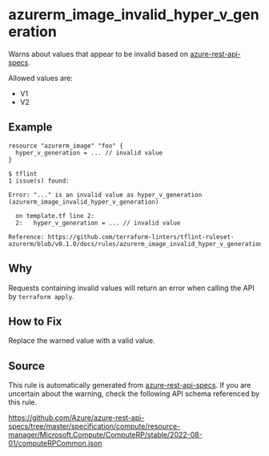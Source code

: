<!--- This file generated by `tools/apispec-rule-gen/main.go`. DO NOT EDIT --->

# azurerm_image_invalid_hyper_v_generation

Warns about values that appear to be invalid based on [azure-rest-api-specs](https://github.com/Azure/azure-rest-api-specs).

Allowed values are:
- V1
- V2

## Example

```hcl
resource "azurerm_image" "foo" {
  hyper_v_generation = ... // invalid value
}
```

```
$ tflint
1 issue(s) found:

Error: "..." is an invalid value as hyper_v_generation (azurerm_image_invalid_hyper_v_generation)

  on template.tf line 2:
  2:   hyper_v_generation = ... // invalid value

Reference: https://github.com/terraform-linters/tflint-ruleset-azurerm/blob/v0.1.0/docs/rules/azurerm_image_invalid_hyper_v_generation.md

```

## Why

Requests containing invalid values will return an error when calling the API by `terraform apply`.

## How to Fix

Replace the warned value with a valid value.

## Source

This rule is automatically generated from [azure-rest-api-specs](https://github.com/Azure/azure-rest-api-specs). If you are uncertain about the warning, check the following API schema referenced by this rule.

https://github.com/Azure/azure-rest-api-specs/tree/master/specification/compute/resource-manager/Microsoft.Compute/ComputeRP/stable/2022-08-01/computeRPCommon.json
